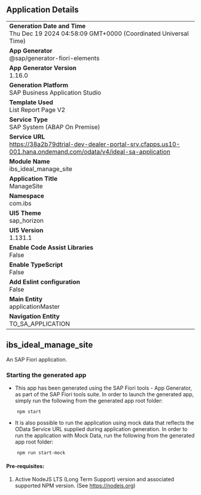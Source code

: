 ## Application Details
|               |
| ------------- |
|**Generation Date and Time**<br>Thu Dec 19 2024 04:58:09 GMT+0000 (Coordinated Universal Time)|
|**App Generator**<br>@sap/generator-fiori-elements|
|**App Generator Version**<br>1.16.0|
|**Generation Platform**<br>SAP Business Application Studio|
|**Template Used**<br>List Report Page V2|
|**Service Type**<br>SAP System (ABAP On Premise)|
|**Service URL**<br>https://38a2b79dtrial-dev-dealer-portal-srv.cfapps.us10-001.hana.ondemand.com/odata/v4/ideal-sa-application|
|**Module Name**<br>ibs_ideal_manage_site|
|**Application Title**<br>ManageSite|
|**Namespace**<br>com.ibs|
|**UI5 Theme**<br>sap_horizon|
|**UI5 Version**<br>1.131.1|
|**Enable Code Assist Libraries**<br>False|
|**Enable TypeScript**<br>False|
|**Add Eslint configuration**<br>False|
|**Main Entity**<br>applicationMaster|
|**Navigation Entity**<br>TO_SA_APPLICATION|

## ibs_ideal_manage_site

An SAP Fiori application.

### Starting the generated app

-   This app has been generated using the SAP Fiori tools - App Generator, as part of the SAP Fiori tools suite.  In order to launch the generated app, simply run the following from the generated app root folder:

```
    npm start
```

- It is also possible to run the application using mock data that reflects the OData Service URL supplied during application generation.  In order to run the application with Mock Data, run the following from the generated app root folder:

```
    npm run start-mock
```

#### Pre-requisites:

1. Active NodeJS LTS (Long Term Support) version and associated supported NPM version.  (See https://nodejs.org)


